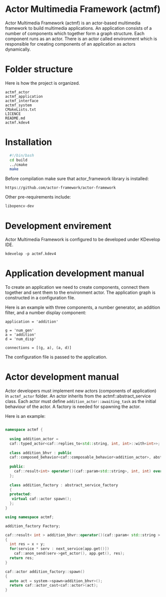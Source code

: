 Actor Multimedia Framework (actmf)
===============================

Actor Multimedia Framework (actmf) is an actor-based multimedia framework to build multimedia applications. An application consists of a number of components which together form a graph structure. Each component runs as an actor. There is an actor called environment which is responsible for creating components of an application as actors dynamically.


Folder structure
===================

Here is how the project is organized.

	actmf_actor
	actmf_application
	actmf_interface
	actmf_system
	CMakeLists.txt
	LICENCE
	README.md
	actmf.kdev4

Installation
===============
```bash
  #!/bin/bash
  cd build
  ../cmake
  make
```
Before compilation make sure that actor_framework library is installed:

	https://github.com/actor-framework/actor-framework

Other pre-requirements include:

	libopencv-dev

Development envirement
======================
Actor Multimedia Framework is configured to be developed under KDevelop IDE.
	
	kdevelop -p actmf.kdev4

Application development manual
===========

To create an application we need to create components, connect them together and sent them to the environment actor. The application graph is constructed in a configuration file.

Here is an example with three components, a number generator, an addition filter, and a number display component:

	application = 'addition'

	g = 'num_gen'
	a = 'addition'
	d = 'num_disp'

	connections = [(g, a), (a, d)]
	
The configuration file is passed to the application.


Actor development manual
=======================

Actor developers must implement new actors (components of application) in ```actmf_actor``` folder. An actor inherits from the actmf::abstract_service class. Each actor must define ```addition_actor::awaiting_task``` as the initial behaviour of the actor. A factory is needed for spawning the actor.

Here is an example:

```c++

namespace actmf {
  
  using addition_actor = 
  caf::typed_actor<caf::replies_to<std::string, int, int>::with<int>>;
  
  class addition_bhvr : public
  caf::composed_behavior<caf::composable_behavior<addition_actor>, abstract_service_bhvr> {
  
  public:
    caf::result<int> operator()(caf::param<std::string>, int, int) override;  
  };
  
  class addition_factory : abstract_service_factory
  {
  protected:
   virtual caf::actor spawn();
  };
}

using namespace actmf;

addition_factory Factory;

caf::result< int > addition_bhvr::operator()(caf::param< std::string > app, int x, int y)
{
  int res = x + y;
  for(service * serv : next_service[app.get()])
    caf::anon_send(serv->get_actor(), app.get(), res);
  return res;
}

caf::actor addition_factory::spawn()
{
  auto act = system->spawn<addition_bhvr>();
  return caf::actor_cast<caf::actor>(act);
}
```
